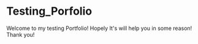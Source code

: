 # Testing_Porfolio
Welcome to my testing Portfolio! Hopely It's will help you in some reason! Thank you!
